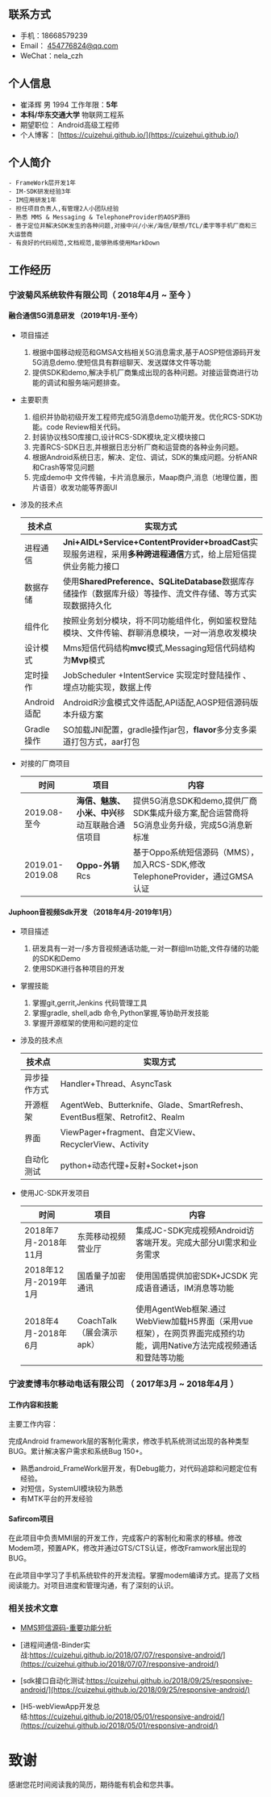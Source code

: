 ## 联系方式

- 手机：18668579239    
- Email： 454776824@qq.com   
- WeChat：nela_czh

## 个人信息

- 崔泽辉 男 1994                             工作年限：**5年**
- **本科/华东交通大学**                        物联网工程系 
- 期望职位：                                  Android高级工程师
- 个人博客： [https://cuizehui.github.io/](https://cuizehui.github.io/) 

## 个人简介

    - FrameWork层开发1年
    - IM-SDK研发经验3年
    - IM应用研发1年
    - 担任项目负责人,有管理2人小团队经验
    - 熟悉 MMS & Messaging & TelephoneProvider的AOSP源码
    - 善于定位并解决SDK发生的各种问题,对接中兴/小米/海信/联想/TCL/柔宇等手机厂商和三大运营商
    - 有良好的代码规范,文档规范,能够熟练使用MarkDown

## 工作经历

### **宁波菊风系统软件有限公司**（ 2018年4月 ~ 至今 ）

#### 融合通信5G消息研发 （2019年1月-至今）


- 项目描述
    
    1. 根据中国移动规范和GMSA文档相关5G消息需求,基于AOSP短信源码开发5G消息demo.使短信具有群组聊天、发送媒体文件等功能
    2. 提供SDK和demo,解决手机厂商集成出现的各种问题。对接运营商进行功能的调试和服务端问题排查。
        
- 主要职责
    
    1. 组织并协助初级开发工程师完成5G消息demo功能开发。优化RCS-SDK功能。code Review相关代码。
    2. 封装协议栈SO库接口,设计RCS-SDK模块,定义模块接口
    3. 完善RCS-SDK日志,并根据日志分析厂商和运营商的各种业务问题。
    4. 根据Android系统日志，解决、定位、调试，SDK的集成问题。分析ANR和Crash等常见问题
    5. 完成demo中 文件传输，卡片消息展示，Maap商户,消息（地理位置，图片语音）收发功能等界面UI


- 涉及的技术点

   |技术点| 实现方式|
   |-----|--------------------------------------------------------------------|
   |进程通信    | **Jni+AIDL+Service+ContentProvider+broadCast**实现服务进程，采用**多种跨进程通信**方式，给上层短信提供业务能力接口|
   |数据存储    |  使用**SharedPreference、SQLiteDatabase**数据库存储操作（数据库升级）等操作、流文件存储、等方式实现数据持久化|
   |组件化    | 按照业务划分模块，将不同功能组件化，例如鉴权登陆模块、文件传输、群聊消息模块，一对一消息收发模块|
   |设计模式   | Mms短信代码结构**mvc**模式,Messaging短信代码结构为**Mvp**模式 |
   |定时操作    |JobScheduler +IntentService 实现定时登陆操作 、埋点功能实现，数据上传 |
   |Android适配|AndroidR沙盒模式文件适配,API适配,AOSP短信源码版本升级方案|
   |Gradle操作 | SO加载JNI配置，gradle操作jar包，**flavor**多分支多渠道打包方式，aar打包|

- 对接的厂商项目

    |时间 | 项目 | 内容|
    |-----|-----|----|
    |2019.08-至今|**海信、魅族、小米、中兴**移动互联融合通信项目|提供5G消息SDK和demo,提供厂商SDK集成升级方案,配合运营商将5G消息业务升级，完成5G消息新标准|
    |2019.01-2019.08|**Oppo-外销**Rcs|基于Oppo系统短信源码（MMS），加入RCS-SDK,修改TelephoneProvider，通过GMSA认证|
    

#### Juphoon音视频Sdk开发 （2018年4月-2019年1月）



- 项目描述
    
    1. 研发具有一对一/多方音视频通话功能,一对一群组Im功能,文件存储的功能的SDK和Demo
    2. 使用SDK进行各种项目的开发
       
- 掌握技能
    
    1. 掌握git,gerrit,Jenkins 代码管理工具
    2.  掌握gradle, shell,adb 命令,Python掌握,等协助开发技能
    3. 掌握开源框架的使用和问题的定位
        
- 涉及的技术点
  
  |技术点| 实现方式|
  |-----|--------------------------------------------------------------------|
  |异步操作方式|Handler+Thread、AsyncTask|
  |开源框架| AgentWeb、Butterknife、Glade、SmartRefresh、EventBus框架、Retrofit2、Realm|
  |界面 | ViewPager+fragment、自定义View、RecyclerView、Activity|
  |自动化测试| python+动态代理+反射+Socket+json |
 
 
- 使用JC-SDK开发项目
    
    |时间 | 项目 | 内容|
    |-----|-----|----|
    |2018年7月-2018年11月|东莞移动视频营业厅|集成JC-SDK完成视频Android访客端开发。完成大部分UI需求和业务需求|
    |2018年12月-2019年1月| 国盾量子加密通讯 |使用国盾提供加密SDK+JCSDK 完成语音通话，IM消息等功能|
    | 2018年4月-2018年6月 |CoachTalk（展会演示apk）| 使用AgentWeb框架.通过WebView加载H5界面（采用vue框架），在网页界面完成预约功能，调用Native方法完成视频通话和登陆等功能|

### **宁波麦博韦尔移动电话有限公司** （ 2017年3月 ~ 2018年4月 ）

#### 工作内容和技能

主要工作内容：

完成Android framework层的客制化需求，修改手机系统测试出现的各种类型BUG。累计解决客户需求和系统Bug 150+。

- 熟悉android_FrameWork层开发，有Debug能力，对代码追踪和问题定位有经验。
- 对短信，SystemUI模块较为熟悉
- 有MTK平台的开发经验


#### Safircom项目 

在此项目中负责MMI层的开发工作，完成客户的客制化和需求的移植。修改Modem项，预置APK，修改并通过GTS/CTS认证，修改Framwork层出现的BUG。

在此项目中学习了手机系统软件的开发流程。掌握modem编译方式。提高了文档阅读能力。对项目进度和管理沟通，有了深刻的认识。


### 相关技术文章


- [MMS短信源码-重要功能分析](https://cuizehui.github.io/2019/03/22/responsive-android/)

- [进程间通信-Binder实战:https://cuizehui.github.io/2018/07/07/responsive-android/](https://cuizehui.github.io/2018/07/07/responsive-android/) 

- [sdk接口自动化测试:https://cuizehui.github.io/2018/09/25/responsive-android/](https://cuizehui.github.io/2018/09/25/responsive-android/)

- [H5-webViewApp开发总结:https://cuizehui.github.io/2018/05/01/responsive-android/](https://cuizehui.github.io/2018/05/01/responsive-android/)

# 致谢
感谢您花时间阅读我的简历，期待能有机会和您共事。


